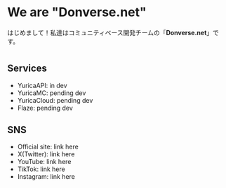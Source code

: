 # We are "Donverse.net"

はじめまして！私達はコミュニティベース開発チームの「**Donverse.net**」です。

#

## Services

- YuricaAPI: in dev
- YuricaMC: pending dev
- YuricaCloud: pending dev
- Flaze: pending dev

## SNS

- Official site: link here
- X(Twitter): link here
- YouTube: link here
- TikTok: link here
- Instagram: link here
